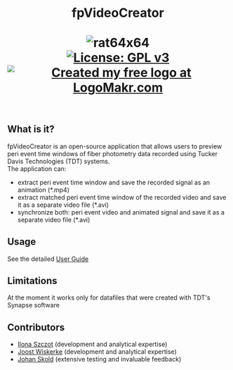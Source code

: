 # <div align="center">fpVideoCreator<br><br>![rat64x64](https://github.com/ilo21/fpExplorer/assets/87764674/49feae4c-5053-4198-b5ee-5c654db57f61)<br> [![License: GPL v3](https://img.shields.io/badge/License-GPLv3-blue.svg)](https://www.gnu.org/licenses/gpl-3.0) [![Created my free logo at LogoMakr.com](https://img.shields.io/badge/Created%20my%20free%20logo%20at-LogoMakr.com-blue)](https://logomakr.com/)
  <br></div>
## What is it?
fpVideoCreator is an open-source application that allows users to preview peri event time windows of fiber photometry data recorded using Tucker Davis Technologies (TDT) systems.<br>
The application can:<br>
- extract peri event time window and save the recorded signal as an animation (*.mp4)
- extract matched peri event time window of the recorded video and save it as a separate video file (*.avi)
- synchronize both: peri event video and animated signal and save it as a separate video file (*.avi)<br>
## Usage
See the detailed [User Guide](https://github.com/ilo21/fpExplorer/blob/main/fpVideoCreator_src/Documentation/fpVideoCreatorQuickGuide.pdf)<br>
## Limitations
At the moment it works only for datafiles that were created with TDT's Synapse software 
## Contributors
- [Ilona Szczot](https://liu.se/en/employee/ilosz01) (development and analytical expertise)
- [Joost Wiskerke](https://liu.se/en/employee/joowi80) (development and analytical expertise)
- [Johan Skold](https://liu.se/medarbetare/johsk39) (extensive testing and invaluable feedback)







